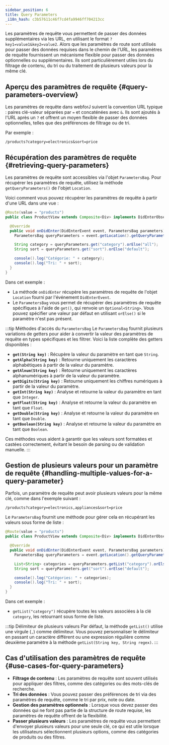 ```yaml
---
sidebar_position: 6
title: Query Parameters
_i18n_hash: c3b57611c46f7cd4fa9946ff704213cc
---
```

Les paramètres de requête vous permettent de passer des données supplémentaires via les URL, en utilisant le format `?key1=value1&key2=value2`. Alors que les paramètres de route sont utilisés pour passer des données requises dans le chemin de l'URL, les paramètres de requête fournissent un mécanisme flexible pour passer des données optionnelles ou supplémentaires. Ils sont particulièrement utiles lors du filtrage de contenu, du tri ou du traitement de plusieurs valeurs pour la même clé.

## Aperçu des paramètres de requête {#query-parameters-overview}

Les paramètres de requête dans webforJ suivent la convention URL typique : paires clé-valeur séparées par `=` et concaténées avec `&`. Ils sont ajoutés à l'URL après un `?` et offrent un moyen flexible de passer des données optionnelles, telles que des préférences de filtrage ou de tri.

Par exemple :

```
/products?category=electronics&sort=price
```

## Récupération des paramètres de requête {#retrieving-query-parameters}

Les paramètres de requête sont accessibles via l'objet `ParametersBag`. Pour récupérer les paramètres de requête, utilisez la méthode `getQueryParameters()` de l'objet `Location`.

Voici comment vous pouvez récupérer les paramètres de requête à partir d'une URL dans une vue :

```java
@Route(value = "products")
public class ProductView extends Composite<Div> implements DidEnterObserver {

  @Override
  public void onDidEnter(DidEnterEvent event, ParametersBag parameters) {
    ParametersBag queryParameters = event.getLocation().getQueryParameters();

    String category = queryParameters.get("category").orElse("all");
    String sort = queryParameters.get("sort").orElse("default");

    console().log("Catégorie: " + category);
    console().log("Tri: " + sort);
  }
}
```

Dans cet exemple :
- La méthode `onDidEnter` récupère les paramètres de requête de l'objet `Location` fourni par l'événement `DidEnterEvent`.
- Le `ParametersBag` vous permet de récupérer des paramètres de requête spécifiques à l'aide de `get()`, qui renvoie un `Optional<String>`. Vous pouvez spécifier une valeur par défaut en utilisant `orElse()` si le paramètre n'est pas présent.

:::tip Méthodes d'accès du `ParametersBag`
Le `ParametersBag` fournit plusieurs variations de getters pour aider à convertir la valeur des paramètres de requête en types spécifiques et les filtrer. Voici la liste complète des getters disponibles :

- **`get(String key)`** : Récupère la valeur du paramètre en tant que `String`.
- **`getAlpha(String key)`** : Retourne uniquement les caractères alphabétiques à partir de la valeur du paramètre.
- **`getAlnum(String key)`** : Retourne uniquement les caractères alphanumériques à partir de la valeur du paramètre.
- **`getDigits(String key)`** : Retourne uniquement les chiffres numériques à partir de la valeur du paramètre.
- **`getInt(String key)`** : Analyse et retourne la valeur du paramètre en tant que `Integer`.
- **`getFloat(String key)`** : Analyse et retourne la valeur du paramètre en tant que `Float`.
- **`getDouble(String key)`** : Analyse et retourne la valeur du paramètre en tant que `Double`.
- **`getBoolean(String key)`** : Analyse et retourne la valeur du paramètre en tant que `Boolean`.

Ces méthodes vous aident à garantir que les valeurs sont formatées et castées correctement, évitant le besoin de parsing ou de validation manuelle.
:::

## Gestion de plusieurs valeurs pour un paramètre de requête {#handling-multiple-values-for-a-query-parameter}

Parfois, un paramètre de requête peut avoir plusieurs valeurs pour la même clé, comme dans l'exemple suivant :

```
/products?category=electronics,appliances&sort=price
```

Le `ParametersBag` fournit une méthode pour gérer cela en récupérant les valeurs sous forme de liste :

```java
@Route(value = "products")
public class ProductView extends Composite<Div> implements DidEnterObserver {

  @Override
  public void onDidEnter(DidEnterEvent event, ParametersBag parameters) {
    ParametersBag queryParameters = event.getLocation().getQueryParameters();

    List<String> categories = queryParameters.getList("category").orElse(List.of("all"));
    String sort = queryParameters.get("sort").orElse("default");

    console().log("Catégories: " + categories);
    console().log("Tri: " + sort);
  }
}
```

Dans cet exemple :
- `getList("category")` récupère toutes les valeurs associées à la clé `category`, les retournant sous forme de liste.

:::tip Délimiteur de plusieurs valeurs
Par défaut, la méthode `getList()` utilise une virgule (`,`) comme délimiteur. Vous pouvez personnaliser le délimiteur en passant un caractère différent ou une expression régulière comme deuxième paramètre à la méthode `getList(String key, String regex)`.
:::

## Cas d'utilisation des paramètres de requête {#use-cases-for-query-parameters}

- **Filtrage de contenu** : Les paramètres de requête sont souvent utilisés pour appliquer des filtres, comme des catégories ou des mots-clés de recherche.
- **Tri des données** : Vous pouvez passer des préférences de tri via des paramètres de requête, comme le tri par prix, note ou date.
- **Gestion des paramètres optionnels** : Lorsque vous devez passer des données qui ne font pas partie de la structure de route requise, les paramètres de requête offrent de la flexibilité.
- **Passer plusieurs valeurs** : Les paramètres de requête vous permettent d'envoyer plusieurs valeurs pour une seule clé, ce qui est utile lorsque les utilisateurs sélectionnent plusieurs options, comme des catégories de produits ou des filtres.
